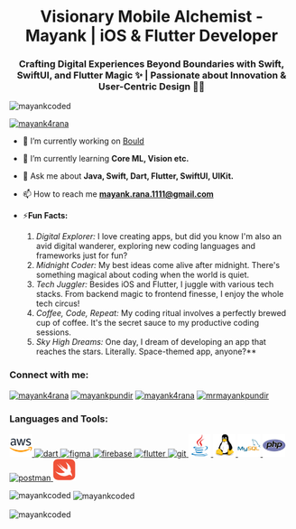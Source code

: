 <!--
- 👋 Hi, I’m @MayankCoded
- 👀 I’m interested in ...
- 🌱 I’m currently learning ...
- 💞️ I’m looking to collaborate on ...
- 📫 How to reach me ...

MayankCoded/MayankCoded is a ✨ special ✨ repository because its `README.md` (this file) appears on your GitHub profile.
You can click the Preview link to take a look at your changes.
--->


<h1 align="center">Visionary Mobile Alchemist - Mayank | iOS & Flutter Developer</h1>
<h3 align="center">Crafting Digital Experiences Beyond Boundaries with Swift, SwiftUI, and Flutter Magic ✨ | Passionate about Innovation & User-Centric Design 📱💡</h3>

<p align="left"> <img src="https://komarev.com/ghpvc/?username=mayankcoded&label=Profile%20views&color=0e75b6&style=flat" alt="mayankcoded" /> </p>

<p align="left"> <a href="https://twitter.com/mayank4rana" target="blank"><img src="https://img.shields.io/twitter/follow/mayank4rana?logo=twitter&style=for-the-badge" alt="mayank4rana" /></a> </p>

- 🔭 I’m currently working on [Bould](https://github.com/Bouldinc/iOS-App)

- 🌱 I’m currently learning **Core ML, Vision etc.**

- 💬 Ask me about **Java, Swift, Dart, Flutter, SwiftUI, UIKit.**

- 📫 How to reach me **mayank.rana.1111@gmail.com**

- ⚡**Fun Facts:**
  1. *Digital Explorer:* I love creating apps, but did you know I'm also an avid digital wanderer, exploring new coding languages and frameworks just for fun?
  2. *Midnight Coder:* My best ideas come alive after midnight. There's something magical about coding when the world is quiet.
  3. *Tech Juggler:* Besides iOS and Flutter, I juggle with various tech stacks. From backend magic to frontend finesse, I enjoy the whole tech circus!
  4. *Coffee, Code, Repeat:* My coding ritual involves a perfectly brewed cup of coffee. It's the secret sauce to my productive coding sessions.
  5. *Sky High Dreams:* One day, I dream of developing an app that reaches the stars. Literally. Space-themed app, anyone?**

<h3 align="left">Connect with me:</h3>
<p align="left">
<a href="https://twitter.com/mayank4rana" target="blank"><img align="center" src="https://raw.githubusercontent.com/rahuldkjain/github-profile-readme-generator/master/src/images/icons/Social/twitter.svg" alt="mayank4rana" height="30" width="40" /></a>
<a href="https://linkedin.com/in/mayankpundir" target="blank"><img align="center" src="https://raw.githubusercontent.com/rahuldkjain/github-profile-readme-generator/master/src/images/icons/Social/linked-in-alt.svg" alt="mayankpundir" height="30" width="40" /></a>
<a href="https://instagram.com/mayank4rana" target="blank"><img align="center" src="https://raw.githubusercontent.com/rahuldkjain/github-profile-readme-generator/master/src/images/icons/Social/instagram.svg" alt="mayank4rana" height="30" width="40" /></a>
<a href="https://www.hackerrank.com/mrmayankpundir" target="blank"><img align="center" src="https://raw.githubusercontent.com/rahuldkjain/github-profile-readme-generator/master/src/images/icons/Social/hackerrank.svg" alt="mrmayankpundir" height="30" width="40" /></a>
</p>

<h3 align="left">Languages and Tools:</h3>
<p align="left"> <a href="https://aws.amazon.com" target="_blank" rel="noreferrer"> <img src="https://raw.githubusercontent.com/devicons/devicon/master/icons/amazonwebservices/amazonwebservices-original-wordmark.svg" alt="aws" width="40" height="40"/> </a> <a href="https://dart.dev" target="_blank" rel="noreferrer"> <img src="https://www.vectorlogo.zone/logos/dartlang/dartlang-icon.svg" alt="dart" width="40" height="40"/> </a> <a href="https://www.figma.com/" target="_blank" rel="noreferrer"> <img src="https://www.vectorlogo.zone/logos/figma/figma-icon.svg" alt="figma" width="40" height="40"/> </a> <a href="https://firebase.google.com/" target="_blank" rel="noreferrer"> <img src="https://www.vectorlogo.zone/logos/firebase/firebase-icon.svg" alt="firebase" width="40" height="40"/> </a> <a href="https://flutter.dev" target="_blank" rel="noreferrer"> <img src="https://www.vectorlogo.zone/logos/flutterio/flutterio-icon.svg" alt="flutter" width="40" height="40"/> </a> <a href="https://git-scm.com/" target="_blank" rel="noreferrer"> <img src="https://www.vectorlogo.zone/logos/git-scm/git-scm-icon.svg" alt="git" width="40" height="40"/> </a> <a href="https://www.java.com" target="_blank" rel="noreferrer"> <img src="https://raw.githubusercontent.com/devicons/devicon/master/icons/java/java-original.svg" alt="java" width="40" height="40"/> </a> <a href="https://www.linux.org/" target="_blank" rel="noreferrer"> <img src="https://raw.githubusercontent.com/devicons/devicon/master/icons/linux/linux-original.svg" alt="linux" width="40" height="40"/> </a> <a href="https://www.mysql.com/" target="_blank" rel="noreferrer"> <img src="https://raw.githubusercontent.com/devicons/devicon/master/icons/mysql/mysql-original-wordmark.svg" alt="mysql" width="40" height="40"/> </a> <a href="https://www.php.net" target="_blank" rel="noreferrer"> <img src="https://raw.githubusercontent.com/devicons/devicon/master/icons/php/php-original.svg" alt="php" width="40" height="40"/> </a> <a href="https://postman.com" target="_blank" rel="noreferrer"> <img src="https://www.vectorlogo.zone/logos/getpostman/getpostman-icon.svg" alt="postman" width="40" height="40"/> </a> <a href="https://developer.apple.com/swift/" target="_blank" rel="noreferrer"> <img src="https://raw.githubusercontent.com/devicons/devicon/master/icons/swift/swift-original.svg" alt="swift" width="40" height="40"/> </a> </p>


<p><img align="left" src="https://github-readme-stats.vercel.app/api/top-langs?username=mayankcoded&show_icons=true&locale=en&layout=compact" alt="mayankcoded" /></p>

<p>&nbsp;<img align="center" src="https://github-readme-stats.vercel.app/api?username=mayankcoded&show_icons=true&locale=en" alt="mayankcoded" /></p>

<p><img align="center" src="https://github-readme-streak-stats.herokuapp.com/?user=mayankcoded&" alt="mayankcoded" /></p>
